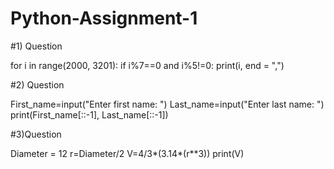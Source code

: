 # Python-Assignment-1
#1) Question

for i in range(2000, 3201):
    if i%7==0 and i%5!=0:
        print(i, end = ",")
        
#2) Question

First_name=input("Enter first name: ")
Last_name=input("Enter last name: ")
print(First_name[::-1], Last_name[::-1])

#3)Question 

Diameter = 12
r=Diameter/2
V=4/3*(3.14*(r**3))
print(V)
